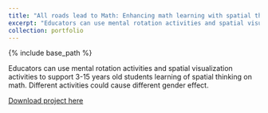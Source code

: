 ```yaml
---
title: "All roads lead to Math: Enhancing math learning with spatial thinking"
excerpt: "Educators can use mental rotation activities and spatial visualization activities to support 3-15 years old students learning of spatial thinking on math. Different activities could cause different gender effect."
collection: portfolio
---
```


{% include base_path %}

Educators can use mental rotation activities and spatial visualization activities to support 3-15 years old students learning of spatial thinking on math. Different activities could cause different gender effect.

[Download project here](../assets/paper2.pdf)


